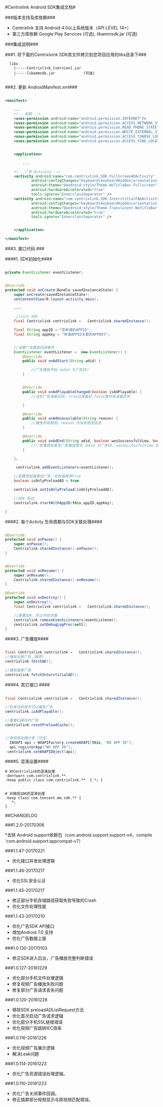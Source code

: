 #Centrixlink Android SDK集成文档#

###版本支持及库依赖###

* Centrixlink 支持 Android 4.0以上系统版本（API LEVEL 14+）
* 第三方库依赖 Google Play Services (可选), libammsdk.jar	(可选)

###集成说明###
	

###1. 将下载的Centrixlxink SDK库文件拷贝到您项目应用的libs目录下###

```
  libs
	|-----Centrixlink_[version].jar
	|-----libammsdk.jar				(可选)
	
```
###2. 更新 AndroidManifest.xml###
```	xml

<manifest>

	...
	<!-- 权限 -->
    <uses-permission android:name="android.permission.INTERNET"/>
    <uses-permission android:name="android.permission.ACCESS_NETWORK_STATE" />
    <uses-permission android:name="android.permission.READ_PHONE_STATE"/>
    <uses-permission android:name="android.permission.WRITE_EXTERNAL_STORAGE" />
    <uses-permission android:name="android.permission.ACCESS_COARSE_LOCATION" />
    <uses-permission android:name="android.permission.ACCESS_FINE_LOCATION" />


	<application>

		...

    <!-- 广告 Activity -->
	<activity android:name="com.centrixlink.SDK.FullScreenADActivity"
            android:configChanges="keyboard|keyboardHidden|orientation|screenSize|screenLayout|smallestScreenSize"
            android:theme="@android:style/Theme.NoTitleBar.Fullscreen"
            android:hardwareAccelerated="true"
            tools:ignore="InnerclassSeparator" />
    <activity android:name="com.centrixlink.SDK.InterstitialFADActivity"
            android:configChanges="keyboard|keyboardHidden|orientation|screenSize|screenLayout|smallestScreenSize"
            android:theme="@android:style/Theme.Translucent.NoTitleBar.Fullscreen"
            android:hardwareAccelerated="true"
            tools:ignore="InnerclassSeparator" />


    </application>

</manifest>


```

###3. 接口代码 ###

####1. SDK初始化####
``` Java

private EventListener eventListener;


@Override
protected void onCreate(Bundle savedInstanceState) {
    super.onCreate(savedInstanceState);
    setContentView(R.layout.activity_main);

    ....

	 //init SDK
	final Centrixlink centrixlink =   Centrixlink.sharedInstance();

	final String appID = "您申请的APPID";
	final String appKey = "申请APPID关联的APPKEY";


	//设置广告播放回调事件
	EventListener eventListener =  new EventListener() {
	    @Override
	    public void onAdStart(String adid) {

			//广告播放开始（adid 为广告ID）
	    }


	    @Override
	    public void onAdPlayableChanged(boolean isAdPlayable) {
	       	//当前广告准备状态; true已准备好,false暂时未准备完毕

	    }

	    @Override
	    public void onAdUnavailable(String reason) {
	        //播放失败原因，reason 为失败原因信息
	    }

	    @Override
	    public void onAdEnd(String adid, boolean wasSuccessfulView, boolean wasCallToActionClicked) {
	   		//广告播放结束及广告播放情况（adid 为广告ID, wasSuccessfulView 是否完整播放，wasCallToActionClicked 是否点击了广告）
	    }

	};

     centrixlink.addEventListeners(eventListener);

	//配置预加载离线广告；目前最推荐true
	boolean isOnlyPreloadAD = true 

	centrixlink.setIsOnlyPreload(isOnlyPreloadAD);

	//SDK 启动
	centrixlink.startWithAppID(this,appID,appKey);

}

```

####2. 每个Activty 生命周期与SDK关联处理####

``` Java

@Override
protected void onPause() {
    super.onPause();
    Centrixlink.sharedInstance().onPause();
}


@Override
protected void onResume() {
    super.onResume();
    Centrixlink.sharedInstance().onResume();
}

@Override
protected void onDestroy() {
    super.onDestroy();
    final Centrixlink centrixlink =   Centrixlink.sharedInstance();

	//重置SDK，防止内存泄漏
 	centrixlink.removeEventListeners(eventListener);
    centrixlink.setDebugLogProc(null);
}

```

####3. 广告播放####

``` Java

final Centrixlink centrixlink =   Centrixlink.sharedInstance();
//播放全屏广告（推荐）
centrixlink.fetchAD();

//播放插屏广告
centrixlink.fetchInterstitialAD();

```

####4. 其它接口 ####
``` Java
		
final Centrixlink centrixlink =   Centrixlink.sharedInstance();

//检查当前是否可以播放广告
centrixlink.isAdPlayable();

//重置已缓存的广告
centrixlink.resetPreloadCache();


//微信朋友圈分享（可选）
  IWXAPI api = WXAPIFactory.createWXAPI(this, "WX APP ID");
  api.registerApp("WX APP ID");
 centrixlink.setWXAPIObject(api);

```


####5. 混淆设置####
```
# 对Centrixlink的混淆处理
-dontwarn com.centrixlink.**
-keep public class com.centrixlink.**  { *; }


# 对微信SDK的混淆处理
-keep class com.tencent.mm.sdk.** {
   *;
}

```


##CHANGELOG

###1.2.0-20170306

*去除 Android support依赖包（com.android.support:support-v4，compile 'com.android.support:appcompat-v7）

###1.1.47-20170221
* 优化接口并发处理逻辑

###1.1.46-20170217
* 优化SSL安全认证

###1.1.45-20170217
* 修正部分手机存储路径获取失败导致的Crash
* 优化文件处理性能

###1.1.43-20170210
* 优化广告SDK API接口
* 增加Android 7.0 支持
* 优化广告数据上报

###1.0.130-20170103
* 修正SDK进入后台，广告播放完整判断错误

###1.0.127-20161229
* 优化部分手机文件处理逻辑
* 修复视频广告播放失败问题
* 修复部分广告请求丢失问题


###1.0.120-20161228
* 移除SDK preloadADListRequest方法
* 优化首次启动广告请求逻辑
* 优化部分手机SSL链接错误
* 优化视频广告跳转IEC效率

###1.0.116-20161226
* 优化视频广告展示逻辑
* 解决Leak问题

###1.0.114-20161223
* 优化广告资源错误处理逻辑。

###1.0.110-20161223
* 优化广告关闭事件回调。
* 修正插屏部分视频显示与原视频匹配错误。


